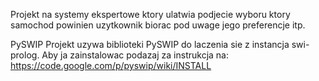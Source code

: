 Projekt na systemy ekspertowe ktory ulatwia podjecie 
wyboru ktory samochod powinien uzytkownik biorac pod uwage
jego preferencje itp.

PySWIP
Projekt uzywa biblioteki PySWIP do laczenia sie z instancja
swi-prolog. Aby ja zainstalowac podazaj za instrukcja na:
https://code.google.com/p/pyswip/wiki/INSTALL